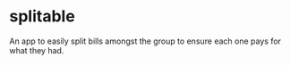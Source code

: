 # splitable
An app to easily split bills amongst the group to ensure each one pays for what they had.
